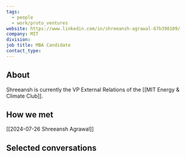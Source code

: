 ```yaml
---
tags:
  - people
  - work/proto_ventures
website: https://www.linkedin.com/in/shreeansh-agrawal-67b398109/
company: MIT
division: 
job title: MBA Candidate
contact_type:
---
```

## About
Shreeansh is currently the VP External Relations of the [[MIT Energy & Climate Club]].

## How we met
[[2024-07-26 Shreeansh Agrawal]]

## Selected conversations
